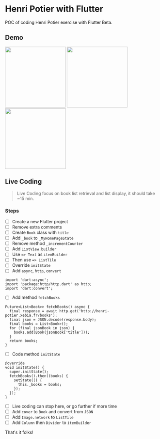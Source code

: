 # Henri Potier with Flutter

POC of coding Henri Potier exercise with Flutter Beta.

## Demo

<img src="https://i.imgur.com/ABkJ8fx.png" width="200" /> <img src="https://i.imgur.com/LUeHIuP.png" width="200" /> <img src="https://i.imgur.com/cLGDMAG.png" width="200" />

## Live Coding

> Live Coding focus on book list retrieval and list display, it should take ~15 min.

### Steps

- [ ] Create a new Flutter project
- [ ] Remove extra comments
- [ ] Create `Book` class with `title`
- [ ] Add `_book` to `_MyHomePageState`
- [ ] Remove method `_incrementCounter`
- [ ] Add `ListView.builder`
- [ ] Use `=> Text` as `itemBuilder`
- [ ] Then use `=> ListTile`
- [ ] Override `initState`
- [ ] Add `async`, `http`, `convert`

```
import 'dart:async';
import 'package:http/http.dart' as http;
import 'dart:convert';
```

- [ ] Add method `fetchBooks`

```
Future<List<Book>> fetchBooks() async {
  final response = await http.get('http://henri-potier.xebia.fr/books');
  final json = JSON.decode(response.body);
  final books = List<Book>();
  for (final jsonBook in json) {
    books.add(Book(jsonBook['title']));
  }
  return books;
}
```

- [ ] Code method `initState`

```
@override
void initState() {
  super.initState();
  fetchBooks().then((books) {
    setState(() {
      this._books = books;
    });
  });
}
```

- [ ] Live coding can stop here, or go further if more time
- [ ] Add `cover` to `Book` and convert from `JSON`
- [ ] Add `Image.network` to `ListTile`
- [ ] Add `Column` then `Divider` to `itemBuilder`

That's it folks!

